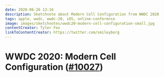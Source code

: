 ```yaml
---
date: 2020-06-26 13:16
description: Sketchnote about Modern Cell Configuration from WWDC 2020
tags: apple, wwdc, wwdc-20, iOS, online-conference
image: images/sketchnotes/wwdc20-modern-cell-configuration-small.jpg
contentCreator: Tyler Fox
linkToContentCreator: https://twitter.com/smileyborg
---
```


# WWDC 2020: Modern Cell Configuration ([#10027](https://developer.apple.com/videos/play/wwdc2020/10027/))
